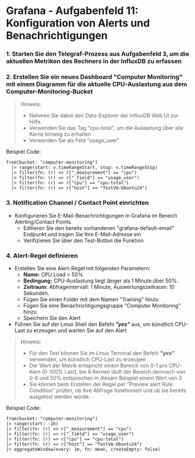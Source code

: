 # Grafana - Aufgabenfeld 11: Konfiguration von Alerts und Benachrichtigungen

### 1. Starten Sie den Telegraf-Prozess aus Aufgabenfeld 3, um die aktuellen Metriken des Rechners in der InfluxDB zu erfassen

### 2. Erstellen Sie ein neues Dashboard "Computer Monitoring" mit einem Diagramm für die aktuelle CPU-Auslastung aus dem Computer-Monitoring-Bucket

> Hinweis:
>  - Nehmen Sie dabei den Data-Explorer der InfluxDB Web UI zur Hilfe.
>  - Verwenden Sie das Tag "cpu-total", um die Auslastung über alle Kerne hinweg zu erhalten
>  - Verwenden Sie als Feld "usage_user"

Beispiel Code:

```flux
from(bucket: "computer-monitoring")
  |> range(start: v.timeRangeStart, stop: v.timeRangeStop)
  |> filter(fn: (r) => r["_measurement"] == "cpu")
  |> filter(fn: (r) => r["_field"] == "usage_user")
  |> filter(fn: (r) => r["cpu"] == "cpu-total")
  |> filter(fn: (r) => r["host"] == "TestVm-Ubuntu24")
```

### 3. **Notification Channel / Contact Point einrichten**
- Konfigurieren Sie E-Mail-Benachrichtigungen in Grafana im Bereich Alerting/Contact Points.
  - Editieren Sie den bereits vorhandenen "grafana-default-email" Endpunkt und tragen Sie Ihre E-Mail-Adresse ein
  - Verifizieren Sie über den Test-Button die Funktion

### 4. **Alert-Regel definieren**  
- Erstellen Sie eine Alert-Regel mit folgenden Parametern:  
  - **Name:** CPU Load > 50%
  - **Bedingung:** CPU-Auslastung liegt länger als 1 Minute über 50%.  
  - **Zeitraum:** Abfrageintervall: 1 Minute, Auswertungszeitraum: 10 Sekunden.
  - Fügen Sie einen Folder mit dem Namen "Training" hinzu
  - Fügen Sie eine Benachrichtigungsgruppe "Computer Monitoring" hinzu
  - Speichern Sie den Alert
- Führen Sie auf der Linux Shell den Befehl ***"yes"*** aus, um künstlich CPU-Last zu erzeugen und warten Sie auf den Alert

> Hinweis:
>  - Für den Test können Sie im Linux Terminal den Befehl ***"yes"*** verwenden, um künstlich CPU-Last zu erzeugen
>  - Der Wert der Metrik entspricht einem Bereich von 0-1 pro CPU-Kern (0-100% Last), bei 6 Kernen läuft der Bereich demnach von 0-6 und 50% entsprechen in diesem Beispiel einem Wert von 3
>  - Sie können beim Erstellen der Regel per "Preview alert Rule Condition" prüfen, ob Ihre Abfrage funktioniert und ob sie bereits ausgelöst werden würde.

Beispiel Code:
```flux
from(bucket: "computer-monitoring")
|> range(start: -1h)
|> filter(fn: (r) => r["_measurement"] == "cpu")
|> filter(fn: (r) => r["_field"] == "usage_user")
|> filter(fn: (r) => r["cpu"] == "cpu-total")
|> filter(fn: (r) => r["host"] == "TestVm-Ubuntu24")
|> aggregateWindow(every: 1m, fn: mean, createEmpty: false)
```
